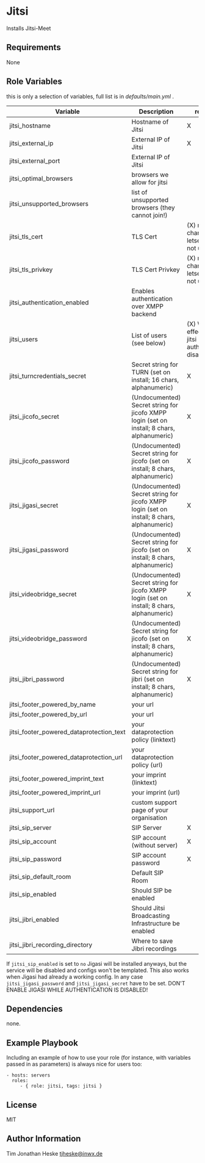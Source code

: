 Jitsi
=========

Installs Jitsi-Meet

Requirements
------------

None

Role Variables
--------------

this is only a selection of variables, full list is in _defaults/main.yml_ .

|Variable|Description|required|default|
|---|---|---|---|
|jitsi_hostname|Hostname of Jitsi|X||
|jitsi_external_ip| External IP of Jitsi|X| |
|jitsi_external_port| External IP of Jitsi| | 443|
|jitsi_optimal_browsers|browsers we allow for jitsi||chrome, chromium, nwjs, electron, safari|
|jitsi_unsupported_browsers| list of unsupported browsers (they cannot join!) ||firefox|
|jitsi_tls_cert|TLS Cert| (X) needs change when letsencrypt ist not used |/etc/letsencrypt/live/{{ jitsi_hostname }}/fullchain.pem|
|jitsi_tls_privkey| TLS Cert Privkey| (X) needs change when letsencrypt ist not used |/etc/letsencrypt/live/{{ jitsi_hostname }}/privkey.pem|
|jitsi_authentication_enabled|Enables authentication over XMPP backend||False (everyone can use your server for meetings!) |
|jitsi_users|List of users (see below)|(X) Without effect when jitsi authentication disabled||
|jitsi_turncredentials_secret|Secret string for TURN (set on install; 16 chars, alphanumeric)|X||
|jitsi_jicofo_secret|(Undocumented) Secret string for jicofo XMPP login (set on install; 8 chars, alphanumeric)|X||
|jitsi_jicofo_password|(Undocumented) Secret string for jicofo (set on install; 8 chars, alphanumeric)|X||
|jitsi_jigasi_secret|(Undocumented) Secret string for jicofo XMPP login (set on install; 8 chars, alphanumeric)|X||
|jitsi_jigasi_password|(Undocumented) Secret string for jicofo (set on install; 8 chars, alphanumeric)|X||
|jitsi_videobridge_secret|(Undocumented) Secret string for jicofo XMPP login (set on install; 8 chars, alphanumeric)|X||
|jitsi_videobridge_password|(Undocumented) Secret string for jicofo (set on install; 8 chars, alphanumeric)|X||
|jitsi_jibri_password|(Undocumented) Secret string for jibri (set on install; 8 chars, alphanumeric)|X||
|jitsi_footer_powered_by_name | your url ||jitsi|
|jitsi_footer_powered_by_url | your url || https://jitsi.org |
|jitsi_footer_powered_dataprotection_text | your dataprotection policy (linktext) |||
|jitsi_footer_powered_dataprotection_url | your dataprotection policy (url) |||
|jitsi_footer_powered_imprint_text | your imprint (linktext) |||
|jitsi_footer_powered_imprint_url | your imprint (url) |||
|jitsi_support_url | custom support page of your organisation || https://community.jitsi.org |
|jitsi_sip_server| SIP Server |X||
|jitsi_sip_account| SIP account (without server) |X||
|jitsi_sip_password| SIP account password |X||
|jitsi_sip_default_room| Default SIP Room ||siptest|
|jitsi_sip_enabled| Should SIP be enabled ||yes|
|jitsi_jibri_enabled| Should Jitsi Broadcasting Infrastructure be enabled | |True (set to False to disable recordings) |
|jitsi_jibri_recording_directory| Where to save Jibri recordings | | /var/recordings|

If ```jitsi_sip_enabled``` is set to ```no``` Jigasi will be installed anyways, but the service will be disabled and configs 
won't be templated. This also works when Jigasi had already a working config. In any case ```jitsi_jigasi_password``` and 
```jitsi_jigasi_secret``` have to be set.
DON'T ENABLE JIGASI WHILE AUTHENTICATION IS DISABLED!

Dependencies
------------

none.


Example Playbook
----------------

Including an example of how to use your role (for instance, with variables passed in as parameters) is always nice for users too:

    - hosts: servers
      roles:
         - { role: jitsi, tags: jitsi }

License
-------

MIT

Author Information
------------------

Tim Jonathan Heske <tjheske@inwx.de>
